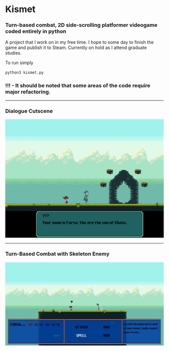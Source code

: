 # Kismet
### Turn-based combat, 2D side-scrolling platformer videogame coded entirely in python

A project that I work on in my free time. I hope to some day to finish the game and publish it to Steam.
Currently on hold as I attend graduate studies.

To run simply
```python
python3 kismet.py
```
 
### !!! - It should be noted that some areas of the code require major refactoring.
***
### Dialogue Cutscene
![](screenshot1.JPG)
***
### Turn-Based Combat with Skeleton Enemy
![](screenshot2.JPG)
